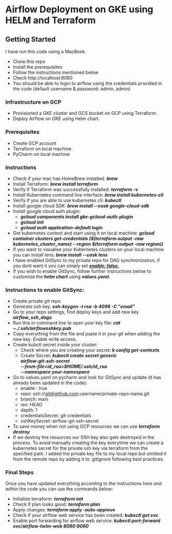 # Airflow Deployment on GKE using HELM and Terraform

## Getting Started
I have run this code using a MacBook.
- Clone this repo
- Install the prerequisites
- Follow the instructions mentioned below
- Check http://localhost:8080 
- You should be able to login to airflow using the credentials provided in the code (default username & password: admin, admin)

### Infrastructure on GCP
- Provisioned a GKE cluster and GCS bucket on GCP using Terraform.
- Deploy Airflow on GKE using Helm chart.

### Prerequisites
- Create GCP account
- Terraform on local machine
- PyCharm on local machine

### Instructions 
- Check if your mac has HomeBrew installed: ___brew___
- Install Terraform: ___brew install terraform___
- Verify if Terraform was successfully installed: ___terraform -v___
- Install Kubernetes command line interface: ___brew install kubernetes-cli___
- Verify if you are able to use kubernetes cli: ___kubectl___
- Install google cloud SDK: ___brew install --cask google-cloud-sdk___
- Install google cloud auth plugin: 
  - ___gcloud components install gke-gcloud-auth-plugin___ 
  - ___gcloud init___
  - ___gcloud auth application-default login___
- Get kubernetes context and start using it on local machine: ___gcloud container clusters get-credentials (\$(terraform output -raw kubernetes_cluster_name) --region \$(terraform output -raw region))___
- If you want to visualise your Kubernetes clusters on your local machine you can install lens: ___brew install --cask lens___
- I have enabled GitSync to my private repo for DAG synchronization, if you dont want it you can simply set [___enable: false.___](https://github.com/mjakkampudi/terraform-airflow/blob/1af48fb6732b1ca14d40b8ea1793185a355fced9/resources/airflow-values.yaml#L1308)
- If you wish to enable GitSync, follow further instructions below to customize the ___helm chart___ using ___values.yaml.___

### Instructions to enable GitSync:
- Create private git repo
- Generate ssh key: ___ssh-keygen -t rsa -b 4096 -C "email"___
- Go to your repo settings, find deploy keys and add new key ___airflow_ssh_dags___
- Run this in command line to open your key file: ___cat  ~./.ssh/airflowsshkey.pub___
- Copy everything from the file and paste it in your git when adding the new key. Enable write access.
- Create kubctl secret inside your cluster:
  - Check where you are creating your secret: ***k config get-contexts***
  - Create Secret: ***kubectl create secret generic \
           airflow-git-ssh-secret \
           --from-file=id_rsa=$HOME/.ssh/id_rsa \
           --namespace your-namespace***
- Go to values.yaml on pycharm and look for GitSync and update (it has already been updated in the code):
    - enable : true
    - repo: ssh://git@github.com:username/private-repo-name.git
    - branch: main
    - rev: HEAD
    - depth: 1
    - credentialsSecret: git-credentials
    - sshKeySecret: airflow-git-ssh-secret
- To save money when not using GCP resources we can use ***terraform destroy***
- If we destroy the resources our SSH key also gets destroyed in the process. To avoid manually creating the key 
everytime we can create a kubernetes secret for the private ssh key via terraform from the specified 
path. I added the private key file to my local repo but omitted it from the remote repo by adding it to .gitignore following best practices.

### Final Steps
Once you have updated everything according to the instructions here and within the code you can use the commands below:
 - Initialize terraform: ___terraform init___
 - Check if plan looks good: ___terraform plan___
 - Apply changes: ***terraform apply -auto-approve***
 - Check if your airflow web service has been created: ***kubectl get svc***
 - Enable port forwarding for airflow web service: ***kubectl port-forward svc/airflow-helm-web 8080:8080***
  

